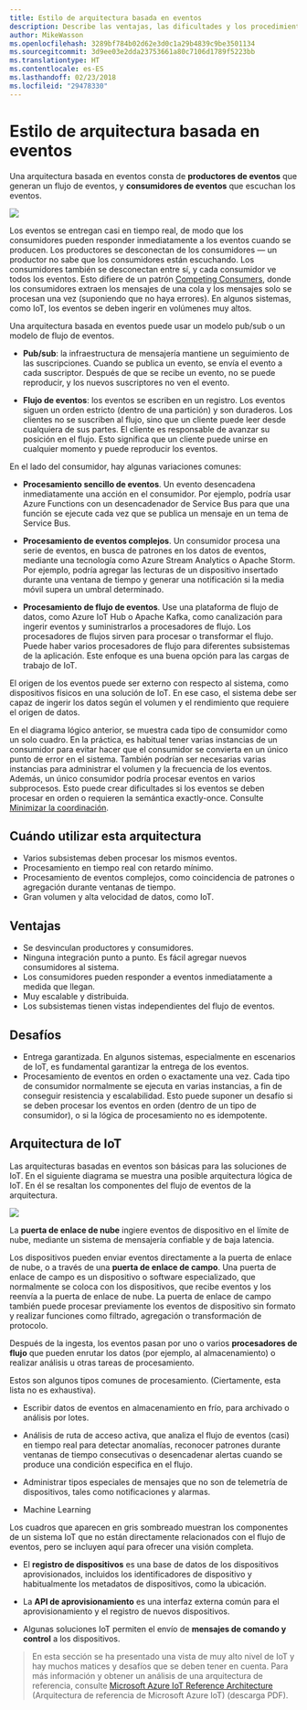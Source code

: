 ```yaml
---
title: Estilo de arquitectura basada en eventos
description: Describe las ventajas, las dificultades y los procedimientos recomendados para las arquitecturas IoT y basadas en eventos en Azure.
author: MikeWasson
ms.openlocfilehash: 3289bf784b02d62e3d0c1a29b4839c9be3501134
ms.sourcegitcommit: 3d9ee03e2dda23753661a80c7106d1789f5223bb
ms.translationtype: HT
ms.contentlocale: es-ES
ms.lasthandoff: 02/23/2018
ms.locfileid: "29478330"
---
```

# <a name="event-driven-architecture-style"></a>Estilo de arquitectura basada en eventos

Una arquitectura basada en eventos consta de **productores de eventos** que generan un flujo de eventos, y **consumidores de eventos** que escuchan los eventos. 

![](./images/event-driven.svg)

Los eventos se entregan casi en tiempo real, de modo que los consumidores pueden responder inmediatamente a los eventos cuando se producen. Los productores se desconectan de los consumidores &mdash; un productor no sabe que los consumidores están escuchando. Los consumidores también se desconectan entre sí, y cada consumidor ve todos los eventos. Esto difiere de un patrón [Competing Consumers][competing-consumers], donde los consumidores extraen los mensajes de una cola y los mensajes solo se procesan una vez (suponiendo que no haya errores). En algunos sistemas, como IoT, los eventos se deben ingerir en volúmenes muy altos.

Una arquitectura basada en eventos puede usar un modelo pub/sub o un modelo de flujo de eventos. 

- **Pub/sub**: la infraestructura de mensajería mantiene un seguimiento de las suscripciones. Cuando se publica un evento, se envía el evento a cada suscriptor. Después de que se recibe un evento, no se puede reproducir, y los nuevos suscriptores no ven el evento. 

- **Flujo de eventos**: los eventos se escriben en un registro. Los eventos siguen un orden estricto (dentro de una partición) y son duraderos. Los clientes no se suscriben al flujo, sino que un cliente puede leer desde cualquiera de sus partes. El cliente es responsable de avanzar su posición en el flujo. Esto significa que un cliente puede unirse en cualquier momento y puede reproducir los eventos.

En el lado del consumidor, hay algunas variaciones comunes:

- **Procesamiento sencillo de eventos**. Un evento desencadena inmediatamente una acción en el consumidor. Por ejemplo, podría usar Azure Functions con un desencadenador de Service Bus para que una función se ejecute cada vez que se publica un mensaje en un tema de Service Bus.

- **Procesamiento de eventos complejos**. Un consumidor procesa una serie de eventos, en busca de patrones en los datos de eventos, mediante una tecnología como Azure Stream Analytics o Apache Storm. Por ejemplo, podría agregar las lecturas de un dispositivo insertado durante una ventana de tiempo y generar una notificación si la media móvil supera un umbral determinado. 

- **Procesamiento de flujo de eventos**. Use una plataforma de flujo de datos, como Azure IoT Hub o Apache Kafka, como canalización para ingerir eventos y suministrarlos a procesadores de flujo. Los procesadores de flujos sirven para procesar o transformar el flujo. Puede haber varios procesadores de flujo para diferentes subsistemas de la aplicación. Este enfoque es una buena opción para las cargas de trabajo de IoT.

El origen de los eventos puede ser externo con respecto al sistema, como dispositivos físicos en una solución de IoT. En ese caso, el sistema debe ser capaz de ingerir los datos según el volumen y el rendimiento que requiere el origen de datos.

En el diagrama lógico anterior, se muestra cada tipo de consumidor como un solo cuadro. En la práctica, es habitual tener varias instancias de un consumidor para evitar hacer que el consumidor se convierta en un único punto de error en el sistema. También podrían ser necesarias varias instancias para administrar el volumen y la frecuencia de los eventos. Además, un único consumidor podría procesar eventos en varios subprocesos. Esto puede crear dificultades si los eventos se deben procesar en orden o requieren la semántica exactly-once. Consulte [Minimizar la coordinación][minimize-coordination]. 

## <a name="when-to-use-this-architecture"></a>Cuándo utilizar esta arquitectura

- Varios subsistemas deben procesar los mismos eventos. 
- Procesamiento en tiempo real con retardo mínimo.
- Procesamiento de eventos complejos, como coincidencia de patrones o agregación durante ventanas de tiempo.
- Gran volumen y alta velocidad de datos, como IoT.

## <a name="benefits"></a>Ventajas

- Se desvinculan productores y consumidores.
- Ninguna integración punto a punto. Es fácil agregar nuevos consumidores al sistema.
- Los consumidores pueden responder a eventos inmediatamente a medida que llegan. 
- Muy escalable y distribuida. 
- Los subsistemas tienen vistas independientes del flujo de eventos.

## <a name="challenges"></a>Desafíos

- Entrega garantizada. En algunos sistemas, especialmente en escenarios de IoT, es fundamental garantizar la entrega de los eventos.
- Procesamiento de eventos en orden o exactamente una vez. Cada tipo de consumidor normalmente se ejecuta en varias instancias, a fin de conseguir resistencia y escalabilidad. Esto puede suponer un desafío si se deben procesar los eventos en orden (dentro de un tipo de consumidor), o si la lógica de procesamiento no es idempotente.

## <a name="iot-architecture"></a>Arquitectura de IoT

Las arquitecturas basadas en eventos son básicas para las soluciones de IoT. En el siguiente diagrama se muestra una posible arquitectura lógica de IoT. En él se resaltan los componentes del flujo de eventos de la arquitectura.

![](./images/iot.png)

La **puerta de enlace de nube** ingiere eventos de dispositivo en el límite de nube, mediante un sistema de mensajería confiable y de baja latencia.

Los dispositivos pueden enviar eventos directamente a la puerta de enlace de nube, o a través de una **puerta de enlace de campo**. Una puerta de enlace de campo es un dispositivo o software especializado, que normalmente se coloca con los dispositivos, que recibe eventos y los reenvía a la puerta de enlace de nube. La puerta de enlace de campo también puede procesar previamente los eventos de dispositivo sin formato y realizar funciones como filtrado, agregación o transformación de protocolo.

Después de la ingesta, los eventos pasan por uno o varios **procesadores de flujo** que pueden enrutar los datos (por ejemplo, al almacenamiento) o realizar análisis u otras tareas de procesamiento.

Estos son algunos tipos comunes de procesamiento. (Ciertamente, esta lista no es exhaustiva).

- Escribir datos de eventos en almacenamiento en frío, para archivado o análisis por lotes.

- Análisis de ruta de acceso activa, que analiza el flujo de eventos (casi) en tiempo real para detectar anomalías, reconocer patrones durante ventanas de tiempo consecutivas o desencadenar alertas cuando se produce una condición especifica en el flujo. 

- Administrar tipos especiales de mensajes que no son de telemetría de dispositivos, tales como notificaciones y alarmas. 

- Machine Learning

Los cuadros que aparecen en gris sombreado muestran los componentes de un sistema IoT que no están directamente relacionados con el flujo de eventos, pero se incluyen aquí para ofrecer una visión completa.

- El **registro de dispositivos** es una base de datos de los dispositivos aprovisionados, incluidos los identificadores de dispositivo y habitualmente los metadatos de dispositivos, como la ubicación.

- La **API de aprovisionamiento** es una interfaz externa común para el aprovisionamiento y el registro de nuevos dispositivos.

- Algunas soluciones IoT permiten el envío de **mensajes de comando y control** a los dispositivos.

> En esta sección se ha presentado una vista de muy alto nivel de IoT y hay muchos matices y desafíos que se deben tener en cuenta. Para más información y obtener un análisis de una arquitectura de referencia, consulte [Microsoft Azure IoT Reference Architecture][iot-ref-arch] (Arquitectura de referencia de Microsoft Azure IoT) (descarga PDF).

 <!-- links -->

[competing-consumers]: ../../patterns/competing-consumers.md
[iot-ref-arch]: https://azure.microsoft.com/updates/microsoft-azure-iot-reference-architecture-available/
[minimize-coordination]: ../design-principles/minimize-coordination.md


